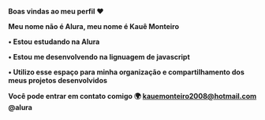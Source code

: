 <b> Boas vindas ao meu perfil ❤️ <b>

Meu nome não é Alura, meu nome é Kauê Monteiro

• Estou estudando na Alura <p>
• Estou me desenvolvendo na lignuagem de javascript <p>
• Utilizo esse espaço para minha organização e compartilhamento dos meus projetos desenvolvidos <p>

<b> Você pode entrar em contato comigo <b> 🌍
kauemonteiro2008@hotmail.com
@alura

